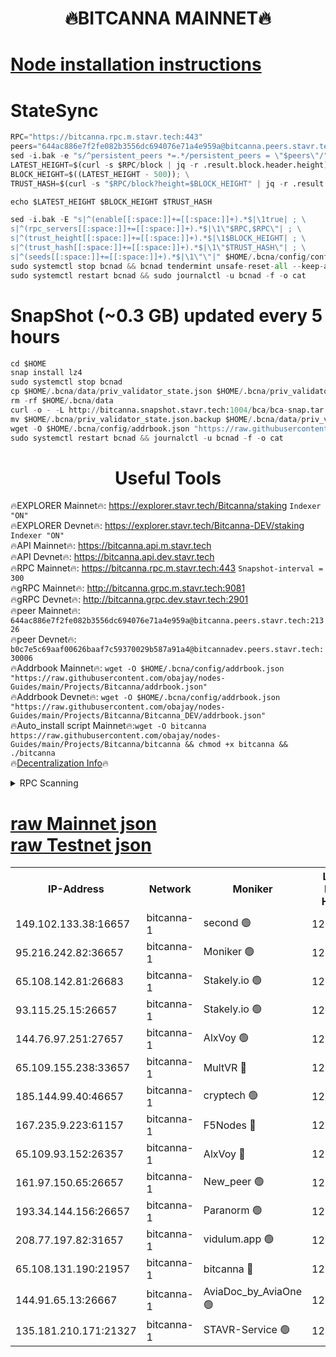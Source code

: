 <h1 align="center"> 🔥BITCANNA MAINNET🔥</h1>


[Node installation instructions](https://github.com/obajay/nodes-Guides/tree/main/Projects/Bitcanna)
=

# StateSync
```python
RPC="https://bitcanna.rpc.m.stavr.tech:443"
peers="644ac886e7f2fe082b3556dc694076e71a4e959a@bitcanna.peers.stavr.tech:21326"
sed -i.bak -e "s/^persistent_peers *=.*/persistent_peers = \"$peers\"/" $HOME/.bcna/config/config.toml
LATEST_HEIGHT=$(curl -s $RPC/block | jq -r .result.block.header.height); \
BLOCK_HEIGHT=$((LATEST_HEIGHT - 500)); \
TRUST_HASH=$(curl -s "$RPC/block?height=$BLOCK_HEIGHT" | jq -r .result.block_id.hash)

echo $LATEST_HEIGHT $BLOCK_HEIGHT $TRUST_HASH

sed -i.bak -E "s|^(enable[[:space:]]+=[[:space:]]+).*$|\1true| ; \
s|^(rpc_servers[[:space:]]+=[[:space:]]+).*$|\1\"$RPC,$RPC\"| ; \
s|^(trust_height[[:space:]]+=[[:space:]]+).*$|\1$BLOCK_HEIGHT| ; \
s|^(trust_hash[[:space:]]+=[[:space:]]+).*$|\1\"$TRUST_HASH\"| ; \
s|^(seeds[[:space:]]+=[[:space:]]+).*$|\1\"\"|" $HOME/.bcna/config/config.toml
sudo systemctl stop bcnad && bcnad tendermint unsafe-reset-all --keep-addr-book
sudo systemctl restart bcnad && sudo journalctl -u bcnad -f -o cat
```
# SnapShot (~0.3 GB) updated every 5 hours
```python
cd $HOME
snap install lz4
sudo systemctl stop bcnad
cp $HOME/.bcna/data/priv_validator_state.json $HOME/.bcna/priv_validator_state.json.backup
rm -rf $HOME/.bcna/data
curl -o - -L http://bitcanna.snapshot.stavr.tech:1004/bca/bca-snap.tar.lz4 | lz4 -c -d - | tar -x -C $HOME/.bcna --strip-components 2
mv $HOME/.bcna/priv_validator_state.json.backup $HOME/.bcna/data/priv_validator_state.json
wget -O $HOME/.bcna/config/addrbook.json "https://raw.githubusercontent.com/obajay/nodes-Guides/main/Projects/Bitcanna/addrbook.json"
sudo systemctl restart bcnad && journalctl -u bcnad -f -o cat
```

 <h1 align="center"> Useful Tools</h1>

🔥EXPLORER Mainnet🔥:    https://explorer.stavr.tech/Bitcanna/staking          `Indexer "ON"` \
🔥EXPLORER Devnet🔥:     https://explorer.stavr.tech/Bitcanna-DEV/staking     `Indexer "ON"` \
🔥API Mainnet🔥:         https://bitcanna.api.m.stavr.tech \
🔥API Devnet🔥:          https://bitcanna.api.dev.stavr.tech \
🔥RPC Mainnet🔥:         https://bitcanna.rpc.m.stavr.tech:443         `Snapshot-interval = 300` \
🔥gRPC Mainnet🔥:        http://bitcanna.grpc.m.stavr.tech:9081 \
🔥gRPC Devnet🔥:         http://bitcanna.grpc.dev.stavr.tech:2901 \
🔥peer Mainnet🔥:        `644ac886e7f2fe082b3556dc694076e71a4e959a@bitcanna.peers.stavr.tech:21326` \
🔥peer Devnet🔥:         `b0c7e5c69aaf00626baaf7c59370029b587a91a4@bitcannadev.peers.stavr.tech:30006` \
🔥Addrbook Mainnet🔥:    ```wget -O $HOME/.bcna/config/addrbook.json "https://raw.githubusercontent.com/obajay/nodes-Guides/main/Projects/Bitcanna/addrbook.json"``` \
🔥Addrbook Devnet🔥:    ```wget -O $HOME/.bcna/config/addrbook.json "https://raw.githubusercontent.com/obajay/nodes-Guides/main/Projects/Bitcanna/Bitcanna_DEV/addrbook.json"``` \
🔥Auto_install script Mainnet🔥:```wget -O bitcanna https://raw.githubusercontent.com/obajay/nodes-Guides/main/Projects/Bitcanna/bitcanna && chmod +x bitcanna && ./bitcanna``` \
🔥[Decentralization Info](https://github.com/obajay/StateSync-snapshots/tree/main/Projects/Bitcanna/Decentralization)🔥


<details>
<summary>RPC Scanning</summary>

<h2 align="center"> We scan nodes in real time every 4 hours. And we provide the final result of RPC endpoints.
We cannot influence the operation of these nodes in any way. </h2>


```python
If Voting Power is higher than 0 --> then the Node is a validator of the network and may be subject to attack and be a potential threat to the chain.
```
```python
We marked such validators with a red symbol
```

</details>

[raw Mainnet json](https://rpc-check.bcam.stavr.tech/bcam/rpc-bcam-result.json) \
[raw Testnet json](https://github.com/obajay/StateSync-snapshots/tree/main/Projects/Bitcanna/Rpc-Check-Testnet)
=



<table><tr><th>IP-Address</th><th>Network</th><th>Moniker</th><th>Latest Block Height</th><th>Earliest Block Height</th><th>Catching Up</th><th>Tx Index</th><th>Voting Power</th><th>Scan Time</th></tr><tr><td>149.102.133.38:16657</td><td>bitcanna-1</td><td>second 🟢</td><td>12566315</td><td>1</td><td>False</td><td>on</td><td>0</td><td>2024-02-13T13:44:48.882515351UTC</td></tr><tr><td>95.216.242.82:36657</td><td>bitcanna-1</td><td>Moniker 🟢</td><td>12566304</td><td>5776907</td><td>False</td><td>on</td><td>0</td><td>2024-02-13T13:43:45.898736562UTC</td></tr><tr><td>65.108.142.81:26683</td><td>bitcanna-1</td><td>Stakely.io 🟢</td><td>12566309</td><td>6152001</td><td>False</td><td>on</td><td>0</td><td>2024-02-13T13:44:11.958962550UTC</td></tr><tr><td>93.115.25.15:26657</td><td>bitcanna-1</td><td>Stakely.io 🟢</td><td>12566308</td><td>6520001</td><td>False</td><td>on</td><td>0</td><td>2024-02-13T13:44:05.481289917UTC</td></tr><tr><td>144.76.97.251:27657</td><td>bitcanna-1</td><td>AlxVoy 🟢</td><td>12566313</td><td>8805201</td><td>False</td><td>on</td><td>0</td><td>2024-02-13T13:44:38.246243085UTC</td></tr><tr><td>65.109.155.238:33657</td><td>bitcanna-1</td><td>MultVR 🔴</td><td>12566310</td><td>9933415</td><td>False</td><td>on</td><td>352787</td><td>2024-02-13T13:44:19.649521015UTC</td></tr><tr><td>185.144.99.40:46657</td><td>bitcanna-1</td><td>cryptech 🟢</td><td>12566303</td><td>11528001</td><td>False</td><td>on</td><td>0</td><td>2024-02-13T13:43:41.378835807UTC</td></tr><tr><td>167.235.9.223:61157</td><td>bitcanna-1</td><td>F5Nodes 🔴</td><td>12566310</td><td>12084001</td><td>False</td><td>on</td><td>570</td><td>2024-02-13T13:44:22.017219382UTC</td></tr><tr><td>65.109.93.152:26357</td><td>bitcanna-1</td><td>AlxVoy 🔴</td><td>12566315</td><td>12109301</td><td>False</td><td>on</td><td>1391783</td><td>2024-02-13T13:44:49.484682820UTC</td></tr><tr><td>161.97.150.65:26657</td><td>bitcanna-1</td><td>New_peer 🟢</td><td>12566309</td><td>12254001</td><td>False</td><td>on</td><td>0</td><td>2024-02-13T13:44:12.254763182UTC</td></tr><tr><td>193.34.144.156:26657</td><td>bitcanna-1</td><td>Paranorm 🟢</td><td>12566311</td><td>12271301</td><td>False</td><td>on</td><td>0</td><td>2024-02-13T13:44:26.748084630UTC</td></tr><tr><td>208.77.197.82:31657</td><td>bitcanna-1</td><td>vidulum.app 🟢</td><td>12566309</td><td>12386934</td><td>False</td><td>on</td><td>0</td><td>2024-02-13T13:44:15.145567417UTC</td></tr><tr><td>65.108.131.190:21957</td><td>bitcanna-1</td><td>bitcanna 🔴</td><td>12566311</td><td>12466311</td><td>False</td><td>on</td><td>409660</td><td>2024-02-13T13:44:26.477826283UTC</td></tr><tr><td>144.91.65.13:26667</td><td>bitcanna-1</td><td>AviaDoc_by_AviaOne 🟢</td><td>12566312</td><td>12557201</td><td>False</td><td>on</td><td>0</td><td>2024-02-13T13:44:35.564883912UTC</td></tr><tr><td>135.181.210.171:21327</td><td>bitcanna-1</td><td>STAVR-Service 🟢</td><td>12566313</td><td>12566001</td><td>False</td><td>on</td><td>0</td><td>2024-02-13T13:44:38.000231754UTC</td></tr></table>

